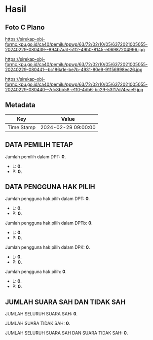 # Hasil

## Foto C Plano

https://sirekap-obj-formc.kpu.go.id/ca40/pemilu/ppwp/63/72/02/10/05/6372021005055-20240229-080439--894b7aa1-51f2-49b0-8145-e06987204996.jpg

https://sirekap-obj-formc.kpu.go.id/ca40/pemilu/ppwp/63/72/02/10/05/6372021005055-20240229-080441--bc186a1e-be7b-4931-80e9-91156998ec26.jpg

https://sirekap-obj-formc.kpu.go.id/ca40/pemilu/ppwp/63/72/02/10/05/6372021005055-20240229-080440--7dc8bb58-e110-4db6-bc29-53f17d74eae9.jpg


## Metadata

| Key        | Value               |
| ---------- | ------------------- |
| Time Stamp | 2024-02-29 09:00:00 |


## DATA PEMILIH TETAP

Jumlah pemilih dalam DPT: **0**.
 * L: **0**.
 * P: **0**.

## DATA PENGGUNA HAK PILIH

Jumlah pengguna hak pilih dalam DPT: **0**.
 * L: **0**.
 * P: **0**.

Jumlah pengguna hak pilih dalam DPTb: **0**.
 * L: **0**.
 * P: **0**.

Jumlah pengguna hak pilih dalam DPK: **0**.
 * L: **0**.
 * P: **0**.

Jumlah pengguna hak pilih: **0**.
 * L: **0**.
 * P: **0**.

## JUMLAH SUARA SAH DAN TIDAK SAH

JUMLAH SELURUH SUARA SAH: **0**.

JUMLAH SUARA TIDAK SAH: **0**.

JUMLAH SELURUH SUARA SAH DAN SUARA TIDAK SAH: **0**.


